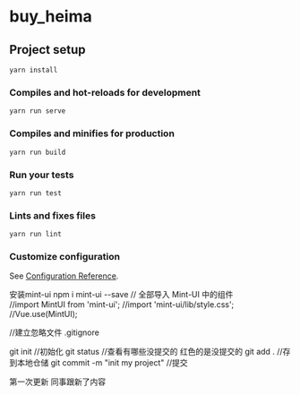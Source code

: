 # buy_heima

## Project setup
```
yarn install
```

### Compiles and hot-reloads for development
```
yarn run serve
```

### Compiles and minifies for production
```
yarn run build
```

### Run your tests
```
yarn run test
```

### Lints and fixes files
```
yarn run lint
```

### Customize configuration
See [Configuration Reference](https://cli.vuejs.org/config/).


安装mint-ui
npm i mint-ui --save
// 全部导入 Mint-UI 中的组件   
//import MintUI from 'mint-ui';
//import 'mint-ui/lib/style.css';
//Vue.use(MintUI);

//建立忽略文件
.gitignore

git init  //初始化
git status //查看有哪些没提交的  红色的是没提交的
git add .   //存到本地仓储
git commit -m "init my project"  //提交

第一次更新
同事跟新了内容
